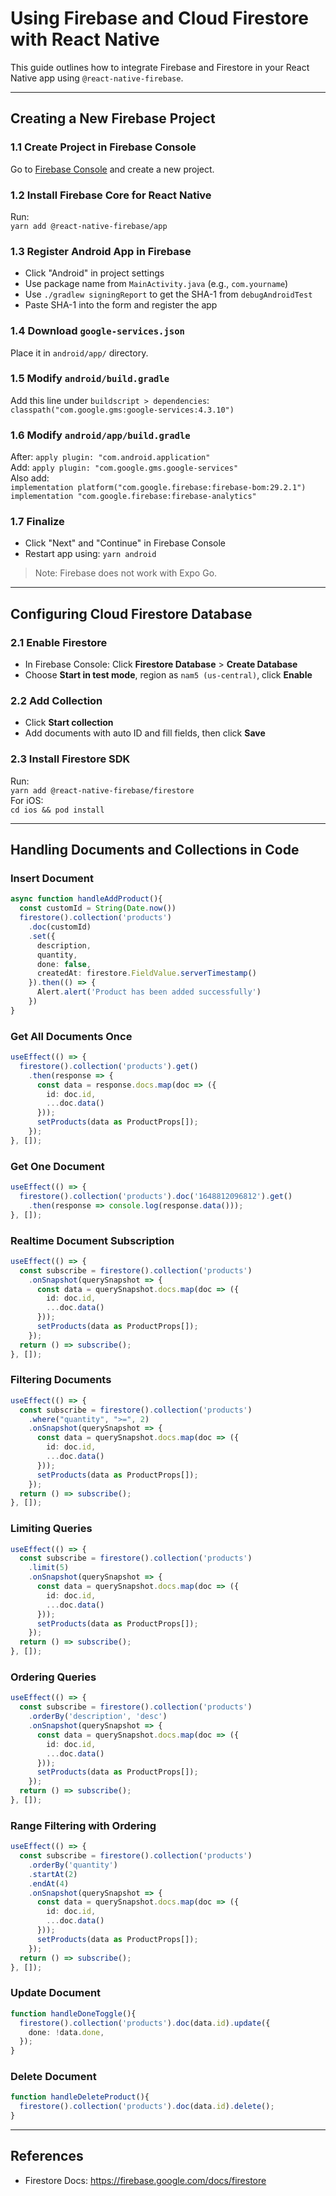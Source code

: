 # Using Firebase and Cloud Firestore with React Native

This guide outlines how to integrate Firebase and Firestore in your React Native app using `@react-native-firebase`.

---

## Creating a New Firebase Project

### 1.1 Create Project in Firebase Console
Go to [Firebase Console](https://console.firebase.google.com/) and create a new project.

### 1.2 Install Firebase Core for React Native
Run:  
`yarn add @react-native-firebase/app`

### 1.3 Register Android App in Firebase
- Click "Android" in project settings
- Use package name from `MainActivity.java` (e.g., `com.yourname`)
- Use `./gradlew signingReport` to get the SHA-1 from `debugAndroidTest`
- Paste SHA-1 into the form and register the app

### 1.4 Download `google-services.json`
Place it in `android/app/` directory.

### 1.5 Modify `android/build.gradle`
Add this line under `buildscript > dependencies`:  
`classpath("com.google.gms:google-services:4.3.10")`

### 1.6 Modify `android/app/build.gradle`
After: `apply plugin: "com.android.application"`  
Add: `apply plugin: "com.google.gms.google-services"`  
Also add:  
`implementation platform("com.google.firebase:firebase-bom:29.2.1")`  
`implementation "com.google.firebase:firebase-analytics"`

### 1.7 Finalize
- Click "Next" and "Continue" in Firebase Console
- Restart app using: `yarn android`  
> Note: Firebase does not work with Expo Go.

---

## Configuring Cloud Firestore Database

### 2.1 Enable Firestore
- In Firebase Console: Click **Firestore Database** > **Create Database**
- Choose **Start in test mode**, region as `nam5 (us-central)`, click **Enable**

### 2.2 Add Collection
- Click **Start collection**
- Add documents with auto ID and fill fields, then click **Save**

### 2.3 Install Firestore SDK
Run:  
`yarn add @react-native-firebase/firestore`  
For iOS:  
`cd ios && pod install`

---

## Handling Documents and Collections in Code

### Insert Document
```ts
async function handleAddProduct(){
  const customId = String(Date.now())
  firestore().collection('products')
    .doc(customId)
    .set({
      description,
      quantity,
      done: false,
      createdAt: firestore.FieldValue.serverTimestamp()
    }).then(() => {
      Alert.alert('Product has been added successfully')
    })
}
```

### Get All Documents Once
```ts
useEffect(() => {
  firestore().collection('products').get()
    .then(response => {
      const data = response.docs.map(doc => ({
        id: doc.id,
        ...doc.data()
      }));
      setProducts(data as ProductProps[]);
    });
}, []);
```

### Get One Document
```ts
useEffect(() => {
  firestore().collection('products').doc('1648812096812').get()
    .then(response => console.log(response.data()));
}, []);
```

### Realtime Document Subscription
```ts
useEffect(() => {
  const subscribe = firestore().collection('products')
    .onSnapshot(querySnapshot => {
      const data = querySnapshot.docs.map(doc => ({
        id: doc.id,
        ...doc.data()
      }));
      setProducts(data as ProductProps[]);
    });
  return () => subscribe();
}, []);
```

### Filtering Documents
```ts
useEffect(() => {
  const subscribe = firestore().collection('products')
    .where("quantity", ">=", 2)
    .onSnapshot(querySnapshot => {
      const data = querySnapshot.docs.map(doc => ({
        id: doc.id,
        ...doc.data()
      }));
      setProducts(data as ProductProps[]);
    });
  return () => subscribe();
}, []);
```

### Limiting Queries
```ts
useEffect(() => {
  const subscribe = firestore().collection('products')
    .limit(5)
    .onSnapshot(querySnapshot => {
      const data = querySnapshot.docs.map(doc => ({
        id: doc.id,
        ...doc.data()
      }));
      setProducts(data as ProductProps[]);
    });
  return () => subscribe();
}, []);
```

### Ordering Queries
```ts
useEffect(() => {
  const subscribe = firestore().collection('products')
    .orderBy('description', 'desc')
    .onSnapshot(querySnapshot => {
      const data = querySnapshot.docs.map(doc => ({
        id: doc.id,
        ...doc.data()
      }));
      setProducts(data as ProductProps[]);
    });
  return () => subscribe();
}, []);
```

### Range Filtering with Ordering
```ts
useEffect(() => {
  const subscribe = firestore().collection('products')
    .orderBy('quantity')
    .startAt(2)
    .endAt(4)
    .onSnapshot(querySnapshot => {
      const data = querySnapshot.docs.map(doc => ({
        id: doc.id,
        ...doc.data()
      }));
      setProducts(data as ProductProps[]);
    });
  return () => subscribe();
}, []);
```

### Update Document
```ts
function handleDoneToggle(){
  firestore().collection('products').doc(data.id).update({
    done: !data.done,
  });
}
```

### Delete Document
```ts
function handleDeleteProduct(){
  firestore().collection('products').doc(data.id).delete();
}
```

---

## References
- Firestore Docs: https://firebase.google.com/docs/firestore
